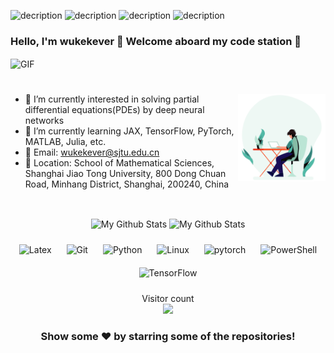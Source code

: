 ![decription](https://img.shields.io/badge/tools-vscode-blue)
![decription](https://img.shields.io/badge/tool-jupyter--notebook-brightgreen)
![decription](https://img.shields.io/badge/language-PyTorch-lightgrey)
![decription](https://img.shields.io/badge/language-TensorFlow-orange)


### Hello, I'm wukekever :purple_heart: Welcome aboard my code station 🚀

<img align="center" alt="GIF" src="https://media.giphy.com/media/Cmr1OMJ2FN0B2/giphy.gif" width = 100/>

# <img align="right" alt="GIF" src="https://github.com/chandan-reddy-k/chandan-reddy-k/blob/master/assets/coding.gif" width="140" />

- 🔭 I’m currently interested in solving partial differential equations(PDEs) by deep neural networks
- 🌱 I’m currently learning JAX, TensorFlow, PyTorch, MATLAB, Julia, etc.
- :email: Email: wukekever@sjtu.edu.cn 
- :house_with_garden: Location: School of Mathematical Sciences, Shanghai Jiao Tong University, 800 Dong Chuan Road, Minhang District, Shanghai, 200240, China


<br>
<p align="center">
<img align="center" src="https://github-readme-stats.vercel.app/api?username=wukekever&&show_icons=true&theme=tokyonight&count_private=true&include_all_commits=true" width = 300 alt="My Github Stats">
<img align="center" src="https://github-readme-stats.vercel.app/api/top-langs/?username=wukekever&layout=compact&theme=radical" width = 300 alt="My Github Stats">
</p>


<div align="center">  
<img style="margin: 10px" src="https://profilinator.rishav.dev/skills-assets/latex.png" alt="Latex" height="25" />  
<img style="margin: 10px" src="https://profilinator.rishav.dev/skills-assets/git-scm-icon.svg" alt="Git" height="25" />  
<img style="margin: 10px" src="https://profilinator.rishav.dev/skills-assets/python-original.svg" alt="Python" height="25" />  
<img style="margin: 10px" src="https://profilinator.rishav.dev/skills-assets/linux-original.svg" alt="Linux" height="25" />  
<img style="margin: 10px" src="https://profilinator.rishav.dev/skills-assets/pytorch-icon.svg" alt="pytorch" height="25" />  
<img style="margin: 10px" src="https://profilinator.rishav.dev/skills-assets/powershell.png" alt="PowerShell" height="25" />  
<img style="margin: 10px" src="https://profilinator.rishav.dev/skills-assets/tensorflow-icon.svg" alt="TensorFlow" height="25" />  
</div>


<p align="center"> 
  Visitor count<br>
  <img src="https://profile-counter.glitch.me/wukekever/count.svg" width = 250/>
</p>

<div align="center">

### Show some ❤️ by starring some of the repositories!

</div>

